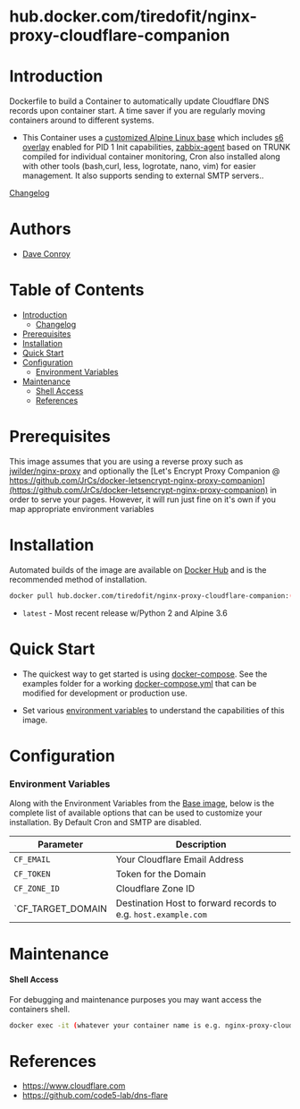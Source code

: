 # hub.docker.com/tiredofit/nginx-proxy-cloudflare-companion

# Introduction

Dockerfile to build a Container to automatically update Cloudflare DNS records upon container start. A time saver if you are regularly moving containers around to different systems.

* This Container uses a [customized Alpine Linux base](https://hub.docker.com/r/tiredofit/alpine) which includes [s6 overlay](https://github.com/just-containers/s6-overlay) enabled for PID 1 Init capabilities, [zabbix-agent](https://zabbix.org) based on TRUNK compiled for individual container monitoring, Cron also installed along with other tools (bash,curl, less, logrotate, nano, vim) for easier management. It also supports sending to external SMTP servers..


[Changelog](CHANGELOG.md)

# Authors

- [Dave Conroy](http://github/tiredofit/)

# Table of Contents

- [Introduction](#introduction)
    - [Changelog](CHANGELOG.md)
- [Prerequisites](#prerequisites)
- [Installation](#installation)
- [Quick Start](#quick-start)
- [Configuration](#configuration)
    - [Environment Variables](#environmentvariables)   
- [Maintenance](#maintenance)
    - [Shell Access](#shell-access)
   - [References](#references)

# Prerequisites

This image assumes that you are using a reverse proxy such as [jwilder/nginx-proxy](https://github.com/jwilder/nginx-proxy) and optionally the [Let's Encrypt Proxy Companion @ https://github.com/JrCs/docker-letsencrypt-nginx-proxy-companion](https://github.com/JrCs/docker-letsencrypt-nginx-proxy-companion) in order to serve your pages. However, it will run just fine on it's own if you map appropriate environment variables



# Installation

Automated builds of the image are available on [Docker Hub](https://hub.docker.com/tiredofit/nginx-proxy-cloudflare-companion) and is the recommended method of installation.


```bash
docker pull hub.docker.com/tiredofit/nginx-proxy-cloudflare-companion:(imagetag)
```

* `latest` - Most recent release w/Python 2 and Alpine 3.6

# Quick Start

* The quickest way to get started is using [docker-compose](https://docs.docker.com/compose/). See the examples folder for a working [docker-compose.yml](examples/docker-compose.yml) that can be modified for development or production use.

* Set various [environment variables](#environment-variables) to understand the capabilities of this image.

# Configuration

### Environment Variables

Along with the Environment Variables from the [Base image](https://hub.docker.com/r/tiredofit/alpine), below is the complete list of available options that can be used to customize your installation. By Default Cron and SMTP are disabled.

| Parameter | Description |
|-----------|-------------|
| `CF_EMAIL` | Your Cloudflare Email Address |
| `CF_TOKEN` | Token for the Domain |
| `CF_ZONE_ID`   | Cloudflare Zone ID |
| `CF_TARGET_DOMAIN | Destination Host to forward records to e.g. `host.example.com` |

# Maintenance
#### Shell Access

For debugging and maintenance purposes you may want access the containers shell. 

```bash
docker exec -it (whatever your container name is e.g. nginx-proxy-cloudflare-companion) bash
```

# References

* https://www.cloudflare.com
* https://github.com/code5-lab/dns-flare
